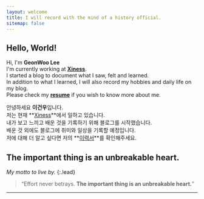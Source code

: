 ```yaml
---
layout: welcome
title: I will record with the mind of a history official.
sitemap: false
---
```


## Hello, World!

Hi, I'm **GeonWoo Lee**<br>
I'm currently working at **[Xiness]**.<br>
I started a blog to document what I saw, felt and learned.<br>
In addition to what I learned, I will also record my hobbies and daily life on my blog.<br>
Please check my **[resume]** if you wish to know more about me.<br>

안녕하세요 **이건우**입니다.<br>
저는 현재 **[Xiness]**에서 일하고 있습니다.<br>
내가 보고 느끼고 배운 것을 기록하기 위해 블로그를 시작했습니다.<br>
배운 것 외에도 블로그에 취미와 일상을 기록할 예정입니다.<br>
저에 대해 더 알고 싶다면 저의 **[이력서]**를 확인해주세요.

## The important thing is an unbreakable heart.

_My motto to live by._
{:.lead}

> “Effort never betrays. **The important thing is an unbreakable heart.**”

---

<!--author-->

<!-- Links -->
[Xiness]: https://www.xiness.com/
[resume]: /resume/
[이력서]: /resume/